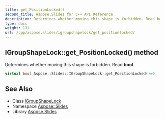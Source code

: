```yaml
---
title: get_PositionLocked()
second_title: Aspose.Slides for C++ API Reference
description: Determines whether moving this shape is forbidden. Read bool.
type: docs
weight: 131
url: /cpp/aspose.slides/igroupshapelock/get_positionlocked/
---
```

## IGroupShapeLock::get_PositionLocked() method


Determines whether moving this shape is forbidden. Read **bool**.

```cpp
virtual bool Aspose::Slides::IGroupShapeLock::get_PositionLocked()=0
```

## See Also

* Class [IGroupShapeLock](./)
* Namespace [Aspose::Slides](../)
* Library [Aspose.Slides](../../)